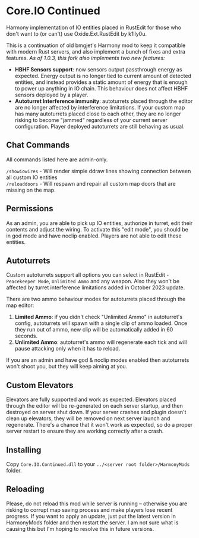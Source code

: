 # Core.IO Continued
Harmony implementation of IO entities placed in RustEdit for those who don't want to (or can't) use Oxide.Ext.RustEdit by k1lly0u.

This is a continuation of old bmgjet's Harmony mod to keep it compatible with modern Rust servers, and also implement a bunch of fixes and extra features. *As of 1.0.3, this fork also implements two new features:*
* **HBHF Sensors support**: now sensors output passthrough energy as expected. Energy output is no longer tied to current amount of detected entities, and instead provides a static amount of energy that is enough to power up anything in IO chain. This behaviour does not affect HBHF sensors deployed by a player.
* **Autoturret Interference immunity**: autoturrets placed through the editor are no longer affected by interference limitations. If your custom map has many autoturrets placed close to each other, they are no longer risking to become "jammed" regardless of your current server configuration. Player deployed autoturrets are still behaving as usual. 

## Chat Commands
All commands listed here are admin-only. 

`/showiowires`   -   Will render simple ddraw lines showing connection between all custom IO entities<br>
`/reloaddoors`   -   Will respawn and repair all custom map doors that are missing on the map.<br>

## Permissions 
As an admin, you are able to pick up IO entities, authorize in turret, edit their contents and adjust the wiring. To activate this "edit mode", you should be in god mode and have noclip enabled. Players are not able to edit these entities. 

## Autoturrets
Custom autoturrets support all options you can select in RustEdit - `Peacekeeper Mode`, `Unlimited Ammo` and any weapon. Also they won't be affected by turret interference limitations added in October 2023 update. 

There are two ammo behaviour modes for autoturrets placed through the map editor:<br>
1. **Limited Ammo**: if you didn't check "Unlimited Ammo" in autoturret's config, autoturrets will spawn with a single clip of ammo loaded. Once they run out of ammo, new clip will be automatically added in 60 seconds.
2. **Unlimited Ammo**: autoturret's ammo will regenerate each tick and will pause attacking only when it has to reload.   

If you are an admin and have god & noclip modes enabled then autoturrets won't shoot you, but they will keep aiming at you.

## Custom Elevators
Elevators are fully supported and work as expected. Elevators placed through the editor will be re-generated on each server startup, and then destroyed on server shut down. If your server crashes and plugin doesn't clean up elevators, they will be removed on next server launch and regenerate. There's a chance that it won't work as expected, so do a proper server restart to ensure they are working correctly after a crash. 
  
## Installing
Copy `Core.IO.Continued.dll` to your `../<server root folder>/HarmonyMods` folder.

## Reloading
Please, do not reload this mod while server is running – otherwise you are risking to corrupt map saving process and make players lose recent progress. If you want to apply an update, just put the latest version in HarmonyMods folder and then restart the server. I am not sure what is causing this but I'm hoping to resolve this in future versions.
